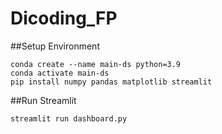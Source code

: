 # Dicoding_FP

##Setup Environment
```
conda create --name main-ds python=3.9
conda activate main-ds
pip install numpy pandas matplotlib streamlit
```

##Run Streamlit
```
streamlit run dashboard.py
```
